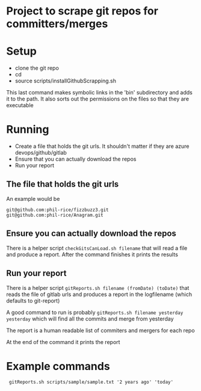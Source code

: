 # Project to scrape git repos for committers/merges

# Setup

* clone the git repo
* cd 
* source scripts/installGithubScrapping.sh

This last command makes symbolic links in the 'bin' subdirectory and adds it to the path. It also sorts out the 
permissions on the files so that they are executable

# Running

* Create a file that holds the git urls. It shouldn't matter if they are azure devops/github/gitlab
* Ensure that you can actually download the repos
* Run your report

## The file that holds the git urls

An example would be
```
git@github.com:phil-rice/fizzbuzz3.git
git@github.com:phil-rice/Anagram.git
```

## Ensure you can actually download the repos

There is a helper script `checkGitsCanLoad.sh filename` that will read a file and produce a report.
After the command finishes it prints the results


## Run your report

There is a helper script `gitReports.sh filename (fromDate) (toDate)` that reads the file of gitlab urls and produces a report
in the logfilename (which defaults to git-report)

A good command to run is probably `gitReports.sh filename yesterday yesterday` which will find all the commits and merge from yesterday

The report is a human readable list of commiters and mergers for each repo

At the end of the command it prints the report

# Example commands
```
 gitReports.sh scripts/sample/sample.txt '2 years ago' 'today'  
```





